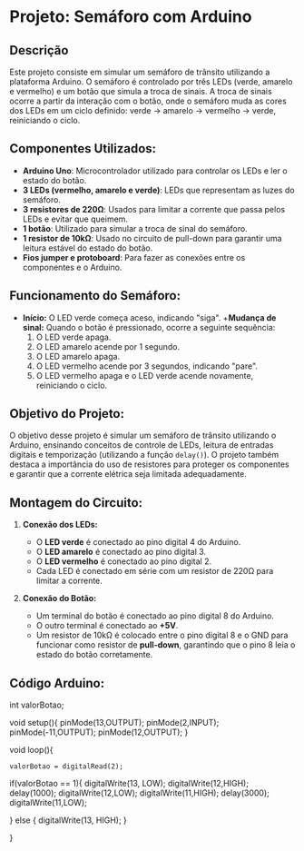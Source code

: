 # Projeto: Semáforo com Arduino

## Descrição
Este projeto consiste em simular um semáforo de trânsito utilizando a plataforma Arduino. O semáforo é controlado por três LEDs (verde, amarelo e vermelho) e um botão que simula a troca de sinais. A troca de sinais ocorre a partir da interação com o botão, onde o semáforo muda as cores dos LEDs em um ciclo definido: verde → amarelo → vermelho → verde, reiniciando o ciclo.

## Componentes Utilizados:
+ **Arduino Uno**: Microcontrolador utilizado para controlar os LEDs e ler o estado do botão.
+ **3 LEDs (vermelho, amarelo e verde)**: LEDs que representam as luzes do semáforo.
+ **3 resistores de 220Ω**: Usados para limitar a corrente que passa pelos LEDs e evitar que queimem.
+ **1 botão**: Utilizado para simular a troca de sinal do semáforo.
+ **1 resistor de 10kΩ**: Usado no circuito de pull-down para garantir uma leitura estável do estado do botão.
+ **Fios jumper e protoboard**: Para fazer as conexões entre os componentes e o Arduino.

## Funcionamento do Semáforo:
+ **Início:** O LED verde começa aceso, indicando "siga".
+**Mudança de sinal:** Quando o botão é pressionado, ocorre a seguinte sequência:
  1. O LED verde apaga.
  2. O LED amarelo acende por 1 segundo.
  3. O LED amarelo apaga.
  4. O LED vermelho acende por 3 segundos, indicando "pare".
  5. O LED vermelho apaga e o LED verde acende novamente, reiniciando o ciclo.

## Objetivo do Projeto:
O objetivo desse projeto é simular um semáforo de trânsito utilizando o Arduino, ensinando conceitos de controle de LEDs, leitura de entradas digitais e temporização (utilizando a função `delay()`). O projeto também destaca a importância do uso de resistores para proteger os componentes e garantir que a corrente elétrica seja limitada adequadamente.

## Montagem do Circuito:

1. **Conexão dos LEDs:**
   - O **LED verde** é conectado ao pino digital 4 do Arduino.
   - O **LED amarelo** é conectado ao pino digital 3.
   - O **LED vermelho** é conectado ao pino digital 2.
   - Cada LED é conectado em série com um resistor de 220Ω para limitar a corrente.

2. **Conexão do Botão:**
   - Um terminal do botão é conectado ao pino digital 8 do Arduino.
   - O outro terminal é conectado ao **+5V**.
   - Um resistor de 10kΩ é colocado entre o pino digital 8 e o GND para funcionar como resistor de **pull-down**, garantindo que o pino 8 leia o estado do botão corretamente.

## Código Arduino:

int valorBotao;

void setup(){
	pinMode(13,OUTPUT);
  	pinMode(2,INPUT);
  	pinMode(-11,OUTPUT);
  	pinMode(12,OUTPUT);
}
	
void loop(){
  
  
	valorBotao = digitalRead(2);
  if(valorBotao == 1){
    digitalWrite(13, LOW);
  	digitalWrite(12,HIGH);
    delay(1000);
    digitalWrite(12,LOW);
    digitalWrite(11,HIGH);
    delay(3000);
    digitalWrite(11,LOW);
     
    
  } else {
    digitalWrite(13, HIGH);
  }
  	
}